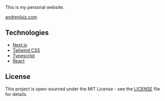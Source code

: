 This is my personal website.

[andreyluiz.com](https://andreyluiz.com)

## Technologies

- [Next.js](https://nextjs.org)
- [Tailwind CSS](https://tailwindcss.com)
- [Typescript](https://www.typescriptlang.org)
- [React](https://reactjs.org)

## License

This project is open-sourced under the MIT License - see the [LICENSE](LICENSE) file for details.
